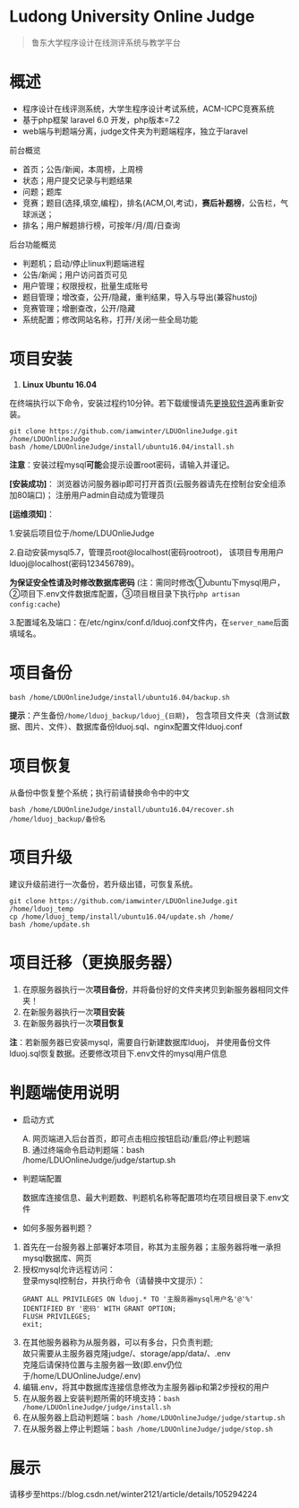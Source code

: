Ludong University Online Judge
===
  > 鲁东大学程序设计在线测评系统与教学平台


# 概述

  - 程序设计在线评测系统，大学生程序设计考试系统，ACM-ICPC竞赛系统
  - 基于php框架 laravel 6.0 开发，php版本=7.2
  - web端与判题端分离，judge文件夹为判题端程序，独立于laravel
  
  前台概览
  
  + 首页；公告/新闻，本周榜，上周榜
  + 状态；用户提交记录与判题结果
  + 问题；题库
  + 竞赛；题目(选择,填空,编程)，排名(ACM,OI,考试)，**赛后补题榜**，公告栏，气球派送；
  + 排名；用户解题排行榜，可按年/月/周/日查询
  
  后台功能概览

  + 判题机；启动/停止linux判题端进程
  + 公告/新闻；用户访问首页可见
  + 用户管理；权限授权，批量生成账号
  + 题目管理；增改查，公开/隐藏，重判结果，导入与导出(兼容hustoj)
  + 竞赛管理；增删查改，公开/隐藏
  + 系统配置；修改网站名称，打开/关闭一些全局功能

# 项目安装
  
  1. **Linux Ubuntu 16.04**
   
  在终端执行以下命令，安装过程约10分钟。若下载缓慢请先[更换软件源](https://blog.csdn.net/winter2121/article/details/103335319)再重新安装。
  ```
  git clone https://github.com/iamwinter/LDUOnlineJudge.git /home/LDUOnlineJudge
  bash /home/LDUOnlineJudge/install/ubuntu16.04/install.sh
  ```
  **注意**：安装过程mysql**可能**会提示设置root密码，请输入并谨记。
  
  **[安装成功]**：
  浏览器访问服务器ip即可打开首页(云服务器请先在控制台安全组添加80端口)；
  注册用户admin自动成为管理员
  
  **[运维须知]**： 
  
  1.安装后项目位于/home/LDUOnlieJudge
  
  2.自动安装mysql5.7，管理员root@localhost(密码rootroot)，
  该项目专用用户lduoj@localhost(密码123456789)。
  
  **为保证安全性请及时修改数据库密码**
  (注：需同时修改①ubuntu下mysql用户，②项目下.env文件数据库配置，③项目根目录下执行`php artisan config:cache`)
  
  3.配置域名及端口：在/etc/nginx/conf.d/lduoj.conf文件内，在`server_name`后面填域名。

# 项目备份
  ```
  bash /home/LDUOnlineJudge/install/ubuntu16.04/backup.sh
  ```
  **提示**：产生备份`/home/lduoj_backup/lduoj_{日期}`，
  包含项目文件夹（含测试数据、图片、文件）、数据库备份lduoj.sql、nginx配置文件lduoj.conf

# 项目恢复
  从备份中恢复整个系统；执行前请替换命令中的中文
  ```
  bash /home/LDUOnlineJudge/install/ubuntu16.04/recover.sh  /home/lduoj_backup/备份名
  ```

# 项目升级

  建议升级前进行一次备份，若升级出错，可恢复系统。
  ```
  git clone https://github.com/iamwinter/LDUOnlineJudge.git /home/lduoj_temp
  cp /home/lduoj_temp/install/ubuntu16.04/update.sh /home/
  bash /home/update.sh
  ```
# 项目迁移（更换服务器）
  1. 在原服务器执行一次**项目备份**，并将备份好的文件夹拷贝到新服务器相同文件夹！  
  2. 在新服务器执行一次**项目安装**  
  3. 在新服务器执行一次**项目恢复**  
  
  **注**：若新服务器已安装mysql，需要自行新建数据库lduoj，
  并使用备份文件lduoj.sql恢复数据。还要修改项目下.env文件的mysql用户信息

# 判题端使用说明
  
  + 启动方式
  
    A. 网页端进入后台首页，即可点击相应按钮启动/重启/停止判题端  
    B. 通过终端命令启动判题端：bash /home/LDUOnlineJudge/judge/startup.sh

  + 判题端配置
  
    数据库连接信息、最大判题数、判题机名称等配置项均在项目根目录下.env文件
  
  + 如何多服务器判题？
  
   1. 首先在一台服务器上部署好本项目，称其为主服务器；主服务器将唯一承担mysql数据库、网页  
   2. 授权mysql允许远程访问：  
      登录mysql控制台，并执行命令（请替换中文提示）：
      ```
      GRANT ALL PRIVILEGES ON lduoj.* TO '主服务器mysql用户名'@'%' IDENTIFIED BY '密码' WITH GRANT OPTION;
      FLUSH PRIVILEGES;
      exit;
      ```
   3. 在其他服务器称为从服务器，可以有多台，只负责判题;  
      故只需要从主服务器克隆judge/、storage/app/data/、.env  
      克隆后请保持位置与主服务器一致(即.env仍位于/home/LDUOnlineJudge/.env)  
   4. 编辑.env，将其中数据库连接信息修改为主服务器ip和第2步授权的用户  
   5. 在从服务器上安装判题所需的环境支持：`bash /home/LDUOnlineJudge/judge/install.sh`  
   6. 在从服务器上启动判题端：`bash /home/LDUOnlineJudge/judge/startup.sh`  
   7. 在从服务器上停止判题端：`bash /home/LDUOnlineJudge/judge/stop.sh`


# 展示
   请移步至https://blog.csdn.net/winter2121/article/details/105294224
